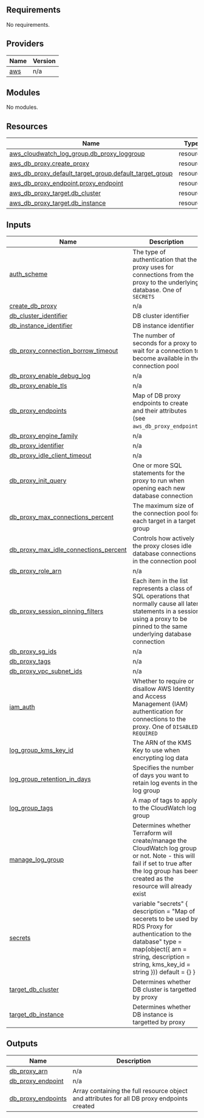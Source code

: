 ## Requirements

No requirements.

## Providers

| Name | Version |
|------|---------|
| <a name="provider_aws"></a> [aws](#provider\_aws) | n/a |

## Modules

No modules.

## Resources

| Name | Type |
|------|------|
| [aws_cloudwatch_log_group.db_proxy_loggroup](https://registry.terraform.io/providers/hashicorp/aws/latest/docs/resources/cloudwatch_log_group) | resource |
| [aws_db_proxy.create_proxy](https://registry.terraform.io/providers/hashicorp/aws/latest/docs/resources/db_proxy) | resource |
| [aws_db_proxy_default_target_group.default_target_group](https://registry.terraform.io/providers/hashicorp/aws/latest/docs/resources/db_proxy_default_target_group) | resource |
| [aws_db_proxy_endpoint.proxy_endpoint](https://registry.terraform.io/providers/hashicorp/aws/latest/docs/resources/db_proxy_endpoint) | resource |
| [aws_db_proxy_target.db_cluster](https://registry.terraform.io/providers/hashicorp/aws/latest/docs/resources/db_proxy_target) | resource |
| [aws_db_proxy_target.db_instance](https://registry.terraform.io/providers/hashicorp/aws/latest/docs/resources/db_proxy_target) | resource |

## Inputs

| Name | Description | Type | Default | Required |
|------|-------------|------|---------|:--------:|
| <a name="input_auth_scheme"></a> [auth\_scheme](#input\_auth\_scheme) | The type of authentication that the proxy uses for connections from the proxy to the underlying database. One of `SECRETS` | `string` | `"SECRETS"` | no |
| <a name="input_create_db_proxy"></a> [create\_db\_proxy](#input\_create\_db\_proxy) | n/a | `bool` | `true` | no |
| <a name="input_db_cluster_identifier"></a> [db\_cluster\_identifier](#input\_db\_cluster\_identifier) | DB cluster identifier | `string` | `""` | no |
| <a name="input_db_instance_identifier"></a> [db\_instance\_identifier](#input\_db\_instance\_identifier) | DB instance identifier | `string` | `""` | no |
| <a name="input_db_proxy_connection_borrow_timeout"></a> [db\_proxy\_connection\_borrow\_timeout](#input\_db\_proxy\_connection\_borrow\_timeout) | The number of seconds for a proxy to wait for a connection to become available in the connection pool | `number` | `null` | no |
| <a name="input_db_proxy_enable_debug_log"></a> [db\_proxy\_enable\_debug\_log](#input\_db\_proxy\_enable\_debug\_log) | n/a | `bool` | `false` | no |
| <a name="input_db_proxy_enable_tls"></a> [db\_proxy\_enable\_tls](#input\_db\_proxy\_enable\_tls) | n/a | `bool` | `true` | no |
| <a name="input_db_proxy_endpoints"></a> [db\_proxy\_endpoints](#input\_db\_proxy\_endpoints) | Map of DB proxy endpoints to create and their attributes (see `aws_db_proxy_endpoint`) | `any` | `{}` | no |
| <a name="input_db_proxy_engine_family"></a> [db\_proxy\_engine\_family](#input\_db\_proxy\_engine\_family) | n/a | `string` | n/a | yes |
| <a name="input_db_proxy_identifier"></a> [db\_proxy\_identifier](#input\_db\_proxy\_identifier) | n/a | `string` | n/a | yes |
| <a name="input_db_proxy_idle_client_timeout"></a> [db\_proxy\_idle\_client\_timeout](#input\_db\_proxy\_idle\_client\_timeout) | n/a | `number` | `1800` | no |
| <a name="input_db_proxy_init_query"></a> [db\_proxy\_init\_query](#input\_db\_proxy\_init\_query) | One or more SQL statements for the proxy to run when opening each new database connection | `string` | `""` | no |
| <a name="input_db_proxy_max_connections_percent"></a> [db\_proxy\_max\_connections\_percent](#input\_db\_proxy\_max\_connections\_percent) | The maximum size of the connection pool for each target in a target group | `number` | `90` | no |
| <a name="input_db_proxy_max_idle_connections_percent"></a> [db\_proxy\_max\_idle\_connections\_percent](#input\_db\_proxy\_max\_idle\_connections\_percent) | Controls how actively the proxy closes idle database connections in the connection pool | `number` | `50` | no |
| <a name="input_db_proxy_role_arn"></a> [db\_proxy\_role\_arn](#input\_db\_proxy\_role\_arn) | n/a | `string` | n/a | yes |
| <a name="input_db_proxy_session_pinning_filters"></a> [db\_proxy\_session\_pinning\_filters](#input\_db\_proxy\_session\_pinning\_filters) | Each item in the list represents a class of SQL operations that normally cause all later statements in a session using a proxy to be pinned to the same underlying database connection | `list(string)` | `[]` | no |
| <a name="input_db_proxy_sg_ids"></a> [db\_proxy\_sg\_ids](#input\_db\_proxy\_sg\_ids) | n/a | `list(string)` | `[]` | no |
| <a name="input_db_proxy_tags"></a> [db\_proxy\_tags](#input\_db\_proxy\_tags) | n/a | `map(any)` | `{}` | no |
| <a name="input_db_proxy_vpc_subnet_ids"></a> [db\_proxy\_vpc\_subnet\_ids](#input\_db\_proxy\_vpc\_subnet\_ids) | n/a | `list(string)` | n/a | yes |
| <a name="input_iam_auth"></a> [iam\_auth](#input\_iam\_auth) | Whether to require or disallow AWS Identity and Access Management (IAM) authentication for connections to the proxy. One of `DISABLED`, `REQUIRED` | `string` | `"DISABLED"` | no |
| <a name="input_log_group_kms_key_id"></a> [log\_group\_kms\_key\_id](#input\_log\_group\_kms\_key\_id) | The ARN of the KMS Key to use when encrypting log data | `string` | `null` | no |
| <a name="input_log_group_retention_in_days"></a> [log\_group\_retention\_in\_days](#input\_log\_group\_retention\_in\_days) | Specifies the number of days you want to retain log events in the log group | `number` | `30` | no |
| <a name="input_log_group_tags"></a> [log\_group\_tags](#input\_log\_group\_tags) | A map of tags to apply to the CloudWatch log group | `map(string)` | `{}` | no |
| <a name="input_manage_log_group"></a> [manage\_log\_group](#input\_manage\_log\_group) | Determines whether Terraform will create/manage the CloudWatch log group or not. Note - this will fail if set to true after the log group has been created as the resource will already exist | `bool` | `true` | no |
| <a name="input_secrets"></a> [secrets](#input\_secrets) | variable "secrets" { description = "Map of secerets to be used by RDS Proxy for authentication to the database" type        = map(object({ arn = string, description = string, kms\_key\_id = string })) default     = {} } | `list(any)` | `[]` | no |
| <a name="input_target_db_cluster"></a> [target\_db\_cluster](#input\_target\_db\_cluster) | Determines whether DB cluster is targetted by proxy | `bool` | `false` | no |
| <a name="input_target_db_instance"></a> [target\_db\_instance](#input\_target\_db\_instance) | Determines whether DB instance is targetted by proxy | `bool` | `false` | no |

## Outputs

| Name | Description |
|------|-------------|
| <a name="output_db_proxy_arn"></a> [db\_proxy\_arn](#output\_db\_proxy\_arn) | n/a |
| <a name="output_db_proxy_endpoint"></a> [db\_proxy\_endpoint](#output\_db\_proxy\_endpoint) | n/a |
| <a name="output_db_proxy_endpoints"></a> [db\_proxy\_endpoints](#output\_db\_proxy\_endpoints) | Array containing the full resource object and attributes for all DB proxy endpoints created |
